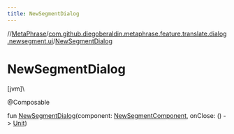 ```yaml
---
title: NewSegmentDialog
---
```

//[MetaPhrase](../../index.html)/[com.github.diegoberaldin.metaphrase.feature.translate.dialog.newsegment.ui](index.html)/[NewSegmentDialog](-new-segment-dialog.html)



# NewSegmentDialog



[jvm]\




@Composable



fun [NewSegmentDialog](-new-segment-dialog.html)(component: [NewSegmentComponent](../com.github.diegoberaldin.metaphrase.feature.translate.dialog.newsegment.presentation/-new-segment-component/index.html), onClose: () -&gt; [Unit](https://kotlinlang.org/api/latest/jvm/stdlib/kotlin/-unit/index.html))




